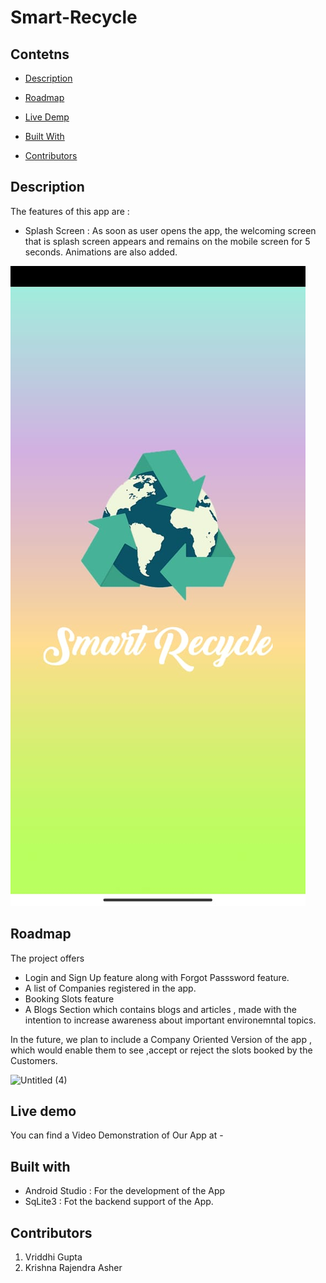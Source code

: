 # Smart-Recycle

## Contetns
- [Description](#description)

- [Roadmap](#roadmap)

- [Live Demp](#live-demo)

- [Built With](#built-with)

- [Contributors](#contributors)

## Description

The features of this app are :
- Splash Screen : As soon as user opens the app, the welcoming screen that is splash screen appears and remains on the mobile screen for 5 seconds. Animations are also added.

![image](https://github.com/Vriddhigupta/Smart-Recycle/blob/main/Screenshots/splash_screen.jpeg)

## Roadmap

The project offers
- Login and Sign Up feature along with Forgot Passsword feature.
- A list of Companies registered in the app. 
- Booking Slots feature 
- A Blogs Section which contains blogs and articles , made with the intention to increase awareness about important environemntal topics.

In the future, we plan to include a Company Oriented Version of the app , which would enable them to see ,accept or reject the slots booked by the Customers.

![Untitled (4)](https://user-images.githubusercontent.com/54906653/122470791-19f25a00-cfdc-11eb-838e-036989bc01e4.jpg)

## Live demo

You can find a Video Demonstration of Our App at - 

## Built with
- Android Studio : For the development of the App
- SqLite3 : Fot the backend support of the App.

## Contributors 
1. Vriddhi Gupta 
2. Krishna Rajendra Asher
